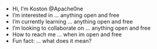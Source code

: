-  Hi, I’m Koston @Apache0ne 
-  I’m interested in ... anything open and free
-  I’m currently learning ... anything open and free
-  I’m looking to collaborate on ... anything open and free
-  How to reach me ... when im open and free
-  Fun fact: ... what does it mean?

<!---
Apache0ne/Apache0ne is a ✨ special ✨ repository because its `README.md` (this file) appears on your GitHub profile.
You can click the Preview link to take a look at your changes.
--->
